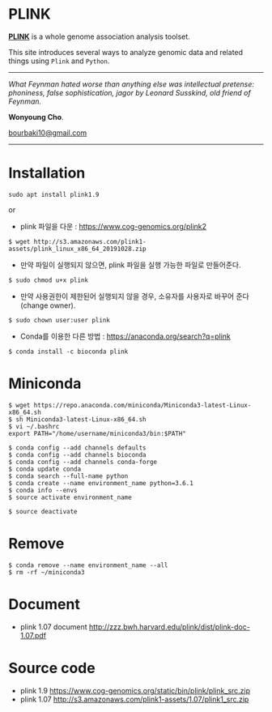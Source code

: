 # PLINK

[**PLINK**](http://zzz.bwh.harvard.edu/plink/tutorial.shtml) is a whole genome association analysis toolset.

This site introduces several ways to analyze genomic data and related things using `Plink` and `Python`.

---
*What Feynman hated worse than anything else was intellectual pretense: phoniness, false sophistication, jagor by Leonard Susskind, old friend of Feynman.*

**Wonyoung Cho**.

<bourbaki10@gmail.com>

---

# Installation
```
sudo apt install plink1.9
```
or

- plink 파일을 다운 : <a href="https://www.cog-genomics.org/plink2" target="_blank"> https://www.cog-genomics.org/plink2 </a>
```
$ wget http://s3.amazonaws.com/plink1-assets/plink_linux_x86_64_20191028.zip
```
- 만약 파일이 실행되지 않으면, plink 파일을 실행 가능한 파일로 만들어준다.
```
$ sudo chmod u+x plink
```

- 만약 사용권한이 제한된어 실행되지 않을 경우, 소유자를 사용자로 바꾸어 준다 (change owner).
```
$ sudo chown user:user plink
```

- Conda를 이용한 다른 방법 : <a href="https://anaconda.org/search?q=plink" target="_blank"> https://anaconda.org/search?q=plink </a>
```
$ conda install -c bioconda plink
```

# Miniconda
```
$ wget https://repo.anaconda.com/miniconda/Miniconda3-latest-Linux-x86_64.sh
$ sh Miniconda3-latest-Linux-x86_64.sh
$ vi ~/.bashrc
export PATH="/home/username/miniconda3/bin:$PATH"
```
```
$ conda config --add channels defaults
$ conda config --add channels bioconda
$ conda config --add channels conda-forge
$ conda update conda
$ conda search --full-name python
$ conda create --name environment_name python=3.6.1
$ conda info --envs
$ source activate environment_name
```
```
$ source deactivate 
```
# Remove
```
$ conda remove --name environment_name --all
$ rm -rf ~/miniconda3
```

# Document
- plink 1.07 document <http://zzz.bwh.harvard.edu/plink/dist/plink-doc-1.07.pdf>
# Source code
- plink 1.9 <https://www.cog-genomics.org/static/bin/plink/plink_src.zip>
- plink 1.07 <http://s3.amazonaws.com/plink1-assets/1.07/plink1_src.zip>
